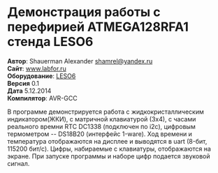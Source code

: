 
Демонстрация работы с перефирией ATMEGA128RFA1 стенда LESO6
====================================================================
**Автор**: Shauerman Alexander <shamrel@yandex.ru>  
**Сайт**:  www.labfor.ru  
**Оборудование**: [LESO6](http://www.labfor.ru/devices/leso6)  
**Версия** 0.1  
**Дата** 5.12.2014  
**Компилятор**: AVR-GCC  
 
 В программе демонстрируется работа с жидкокристаллическим
 индикатором(ЖКИ), с матричной клавиатурой (3х4), с часами реального
 времни RTC DC1338 (подключен по i2c), цифровым термометром -- DS18B20
 (интерфейс 1-ware). Ход времени и температура отображаются на дисплее
 и выводятся в uart (8-бит, 115200 бит/с). Цифры, набираемые с клавиатуры,
 отображаются на экране. При запуске программы и наборе цифр подается
 звуковой сигнал.
